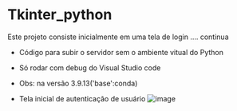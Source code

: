 # Tkinter_python

Este projeto consiste inicialmente em uma tela de login .... continua 

- Código para subir o servidor sem o ambiente vitual do Python
- Só rodar com debug do Visual Studio code
- Obs: na versão 3.9.13('base':conda)

- Tela inicial de autenticação de usuário
  ![image](https://github.com/Jadson-Jose/Tkinter_python/assets/69395306/ac58980a-a56a-4b4c-8320-6c019cc29802)
  
